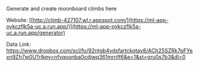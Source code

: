 Generate and create moonboard climbs here

Website: [[http://climb-427107.wl.r.appspot.com/](https://ml-app-oykczflk5a-uc.a.run.app/)](https://ml-app-oykczflk5a-uc.a.run.app/generator)

Data Link: https://www.dropbox.com/scl/fo/92ntgb4vdsfartckqtav8/ACh25SZRk7pFYexn9Zh7w0U?rlkey=nfvqoonba0cdjwq361mrrjlf6&e=1&st=gru0s7b3&dl=0

